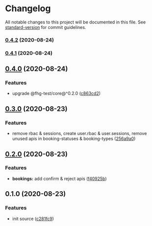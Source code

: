 # Changelog

All notable changes to this project will be documented in this file. See [standard-version](https://github.com/conventional-changelog/standard-version) for commit guidelines.

### [0.4.2](https://github.com/fhg-test/rest/compare/v0.4.1...v0.4.2) (2020-08-24)



### [0.4.1](https://github.com/fhg-test/rest/compare/v0.4.0...v0.4.1) (2020-08-24)



## [0.4.0](https://github.com/fhg-test/rest/compare/v0.3.0...v0.4.0) (2020-08-24)


### Features

* upgrade @fhg-test/core@^0.2.0 ([c863cd2](https://github.com/fhg-test/rest/commit/c863cd2))



## [0.3.0](https://github.com/fhg-test/rest/compare/v0.2.0...v0.3.0) (2020-08-23)


### Features

* remove rbac & sessions, create user.rbac & user.sessions, remove unused apis in booking-statuses & booking-types ([256a9a0](https://github.com/fhg-test/rest/commit/256a9a0))



## [0.2.0](https://github.com/fhg-test/rest/compare/v0.1.0...v0.2.0) (2020-08-23)


### Features

* **bookings:** add confirm & reject apis ([f40925b](https://github.com/fhg-test/rest/commit/f40925b))



## 0.1.0 (2020-08-23)


### Features

* init source ([c281fc9](https://github.com/fhg-test/rest/commit/c281fc9))
